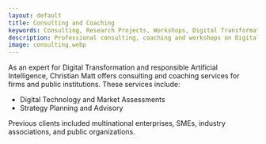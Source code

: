 ```yaml
---
layout: default
title: Consulting and Coaching
keywords: Consulting, Research Projects, Workshops, Digital Transformation, Digital Business, Artificial Intelligence
description: Professional consulting, coaching and workshops on Digital Transformation, Digital Businesses, and Artificial Intelligence.
image: consulting.webp
---
```


As an expert for Digital Transformation and responsible Artificial Intelligence, Christian Matt offers consulting and coaching services for firms and public institutions.
These services include:

- Digital Technology and Market Assessments
- Strategy Planning and Advisory

Previous clients included multinational enterprises, SMEs, industry associations, and public organizations.